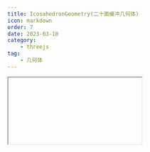 ```yaml
---
title: IcosahedronGeometry(二十面缓冲几何体)
icon: markdown
order: 7
date: 2023-03-10
category:
    - threejs
tag:
    - 几何体
---
```


<IFrame url="https://luotainxu-demo.netlify.app/#/threejs/icosahedronGeometry"/>

## IcosahedronGeometry

## 构造器

### radius : Float

二十面体的半径，默认为1

### detail : Integer

默认值为0。将这个值设为一个大于0的数将会为它增加一些顶点，使其不再是一个二十面体。当这个值大于1的时候，实际上它将变成一个球体

## 属性

共有属性请参见其基类PolyhedronGeometry

### .parameters : Object

一个包含着构造函数中每个参数的对象。在对象实例化之后，对该属性的任何修改都不会改变这个几何体

## 方法

共有方法请参见其基类PolyhedronGeometry
